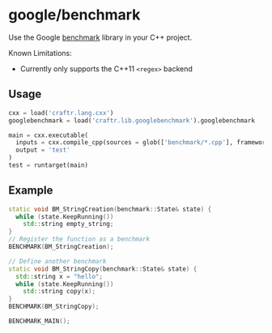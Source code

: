 # google/benchmark

Use the Google [benchmark][] library in your C++ project.

Known Limitations:

- Currently only supports the C++11 `<regex>` backend

  [benchmark]: https://github.com/google/benchmark

## Usage

```python
cxx = load('craftr.lang.cxx')
googlebenchmark = load('craftr.lib.googlebenchmark').googlebenchmark

main = cxx.executable(
  inputs = cxx.compile_cpp(sources = glob(['benchmark/*.cpp'], frameworks = [googlebenchmark])),
  output = 'test'
)
test = runtarget(main)
```

## Example

```cpp
static void BM_StringCreation(benchmark::State& state) {
  while (state.KeepRunning())
    std::string empty_string;
}
// Register the function as a benchmark
BENCHMARK(BM_StringCreation);

// Define another benchmark
static void BM_StringCopy(benchmark::State& state) {
  std::string x = "hello";
  while (state.KeepRunning())
    std::string copy(x);
}
BENCHMARK(BM_StringCopy);

BENCHMARK_MAIN();
```
